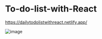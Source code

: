 # To-do-list-with-React

https://dailytodolistwithreact.netlify.app/

![image](https://github.com/DilyanaStoyanova/To-do-list-with-React/assets/123550407/ff4c3b05-e687-4c94-aaad-4c785989eee1)
